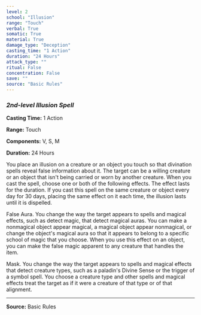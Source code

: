 ```yaml
---
level: 2
school: "Illusion"
range: "Touch"
verbal: True
somatic: True
material: True
damage_type: "Deception"
casting_time: "1 Action"
duration: "24 Hours"
attack_type: ""
ritual: False
concentration: False
save: ""
source: "Basic Rules"
---
```


### *2nd-level Illusion Spell*

**Casting Time:** 1 Action

**Range:** Touch

**Components:** V, S, M

**Duration:** 24 Hours

You place an illusion on a creature or an object you touch so that divination spells reveal false information about it. The target can be a willing creature or an object that isn't being carried or worn by another creature.
 When you cast the spell, choose one or both of the following effects. The effect lasts for the duration. If you cast this spell on the same creature or object every day for 30 days, placing the same effect on it each time, the illusion lasts until it is dispelled.
 
 False Aura. You change the way the target appears to spells and magical effects, such as detect magic, that detect magical auras. You can make a nonmagical object appear magical, a magical object appear nonmagical, or change the object's magical aura so that it appears to belong to a specific school of magic that you choose. When you use this effect on an object, you can make the false magic apparent to any creature that handles the item.
 
 Mask. You change the way the target appears to spells and magical effects that detect creature types, such as a paladin's Divine Sense or the trigger of a symbol spell. You choose a creature type and other spells and magical effects treat the target as if it were a creature of that type or of that alignment.

---
**Source:** Basic Rules

